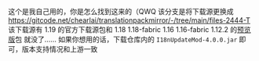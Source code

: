 这个是我自己用的，你是怎么找到这来的（QWQ
该分支是将下载源更换成 https://gitcode.net/chearlai/translationpackmirror/-/tree/main/files-2444-T
该下载源有 1.19 的官方下载源包和 1.18 1.18-fabric 1.16 1.16-fabric 1.12.2 的[预览版](https://github.com/CFPAOrg/Minecraft-Mod-Language-Package/issues/2444)包
就没了……
如果你想用的话，下载仓库内的 `I18nUpdateMod-4.0.0.jar` 即可，版本支持情况和上游一致